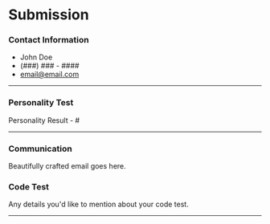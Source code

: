 # Submission

### Contact Information
- John Doe
- (###) ### - ####
- email@email.com

---

### Personality Test

Personality Result - #

---

### Communication

Beautifully crafted email goes here.

### Code Test

Any details you'd like to mention about your code test.

---